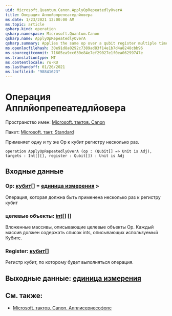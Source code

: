 ```yaml
---
uid: Microsoft.Quantum.Canon.ApplyOpRepeatedlyOverA
title: Операция Апплйопрепеатедлйовера
ms.date: 1/23/2021 12:00:00 AM
ms.topic: article
qsharp.kind: operation
qsharp.namespace: Microsoft.Quantum.Canon
qsharp.name: ApplyOpRepeatedlyOverA
qsharp.summary: Applies the same op over a qubit register multiple times.
ms.openlocfilehash: 30e91d8a0292c7389ad83f14e1b7d4a8248cbb96
ms.sourcegitcommit: 71605ea9cc630e84e7ef29027e1f0ea06299747e
ms.translationtype: MT
ms.contentlocale: ru-RU
ms.lasthandoff: 01/26/2021
ms.locfileid: "98841623"
---
```

# <a name="applyoprepeatedlyovera-operation"></a>Операция Апплйопрепеатедлйовера

Пространство имен: [Microsoft. тактов. Canon](xref:Microsoft.Quantum.Canon)

Пакет: [Microsoft. такт. Standard](https://nuget.org/packages/Microsoft.Quantum.Standard)


Применяет одну и ту же Op к кубит регистру несколько раз.

```qsharp
operation ApplyOpRepeatedlyOverA (op : (Qubit[] => Unit is Adj), targets : Int[][], register : Qubit[]) : Unit is Adj
```


## <a name="input"></a>Входные данные

### <a name="op--qubit--unit--is-adj"></a>Op: [кубит](xref:microsoft.quantum.lang-ref.qubit)[] = [единица измерения](xref:microsoft.quantum.lang-ref.unit) >

Операция, которая должна быть применена несколько раз к регистру кубит


### <a name="targets--int"></a>целевые объекты: [int](xref:microsoft.quantum.lang-ref.int)[] []

Вложенные массивы, описывающие целевые объекты Op. Каждый массив должен содержать список ints, описывающих используемый Кубитс.


### <a name="register--qubit"></a>Register: [кубит](xref:microsoft.quantum.lang-ref.qubit)[]

Регистр кубит, по которому будет выполняться операция.



## <a name="output--unit"></a>Выходные данные: [единица измерения](xref:microsoft.quantum.lang-ref.unit)



## <a name="see-also"></a>См. также:

- [Microsoft. тактов. Canon. Апплисериесофопс](xref:Microsoft.Quantum.Canon.ApplySeriesOfOps)